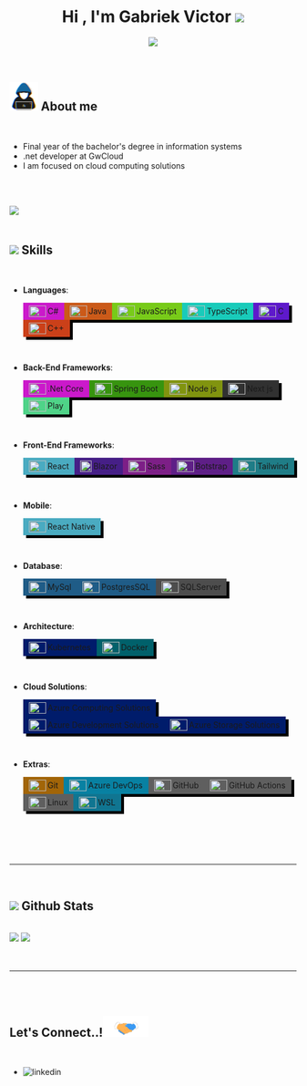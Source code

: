 
<body>
<h1 align="center"><b>Hi , I'm Gabriek Victor </b><img src="https://media.giphy.com/media/hvRJCLFzcasrR4ia7z/giphy.gif" width="35"></h1>
<p align="center">
  <spam href="https://github.com/DenverCoder1/readme-typing-svg"><img src="https://readme-typing-svg.herokuapp.com?font=Time+New+Roman&color=cyan&size=25&center=true&vCenter=true&width=600&height=100&lines=Backend+Developer;++;Cloud+Solutions;<3"></spam>
</p>


<br>



	
## <picture><img src = "https://github.com/0xAbdulKhalid/0xAbdulKhalid/raw/main/assets/mdImages/about_me.gif" width = 50px></picture> **About me**

<br>

- Final year of the bachelor's degree in information systems
- .net developer at GwCloud
- I am focused on cloud computing solutions

<br><br>

<img src="https://user-images.githubusercontent.com/73097560/115834477-dbab4500-a447-11eb-908a-139a6edaec5c.gif"><br><br>

## <img src="https://media2.giphy.com/media/QssGEmpkyEOhBCb7e1/giphy.gif?cid=ecf05e47a0n3gi1bfqntqmob8g9aid1oyj2wr3ds3mg700bl&rid=giphy.gif" width ="25"><b> Skills</b>
<br>

<p align="center">

- **Languages**:
    
   <div style="display: flex; flex-directions:row; flex-wrap: wrap; width:1000ve; align-items: center"><br>

   <spam class="Icon_Container" style="display: flex; flex-direction: row; align-items: center; justify-content: flex-start; flex-wrap: nowrap; padding: 5px; padding-right: 10px; padding-left: 10px; box-shadow: 5px 5px 0px black; transform: translateY(0px); transition: all 0.5s; gap: 3px; cursor: pointer; background-color: #CB19CB;" href="https://learn.microsoft.com/en-us/dotnet/csharp/">
  <img  style="background: none;" height="20" width="30"  src="https://cdn.jsdelivr.net/gh/devicons/devicon/icons/csharp/csharp-original.svg" />
   <label> C# </label>
  </spam>

  <spam class="Icon_Container" style="display: flex; flex-direction: row; align-items: center; justify-content: flex-start; flex-wrap: nowrap; padding: 5px; padding-right: 10px; padding-left: 10px; box-shadow: 5px 5px 0px black; transform: translateY(0px); transition: all 0.5s; gap: 3px; cursor: pointer; background-color: #CB5A19;"  href="https://www.java.com/en/">
  <img  style="background: none;" height="20" width="30" src="https://cdn.jsdelivr.net/gh/devicons/devicon/icons/java/java-original.svg"/>
   <label> Java </label>
  </spam>

  <spam class="Icon_Container" style="display: flex; flex-direction: row; align-items: center; justify-content: flex-start; flex-wrap: nowrap; padding: 5px; padding-right: 10px; padding-left: 10px; box-shadow: 5px 5px 0px black; transform: translateY(0px); transition: all 0.5s; gap: 3px; cursor: pointer; background-color: #78CB19;"  href="https://www.javascript.com/">
  <img  style="background: none;" height="20" width="30" src="https://cdn.jsdelivr.net/gh/devicons/devicon/icons/javascript/javascript-original.svg"/>
   <label> JavaScript </label>
  </spam>

  <spam class="Icon_Container" style="display: flex; flex-direction: row; align-items: center; justify-content: flex-start; flex-wrap: nowrap; padding: 5px; padding-right: 10px; padding-left: 10px; box-shadow: 5px 5px 0px black; transform: translateY(0px); transition: all 0.5s; gap: 3px; cursor: pointer; background-color: #19CBBA;"  href="https://www.typescriptlang.org/">
  <img  style="background: none;" height="20" width="30" src="https://cdn.jsdelivr.net/gh/devicons/devicon/icons/typescript/typescript-original.svg"/>
   <label> TypeScript </label>
  </spam>

  <spam class="Icon_Container" style="display: flex; flex-direction: row; align-items: center; justify-content: flex-start; flex-wrap: nowrap; padding: 5px; padding-right: 10px; padding-left: 10px; box-shadow: 5px 5px 0px black; transform: translateY(0px); transition: all 0.5s; gap: 3px; cursor: pointer; background-color: #5E19CB;"  href="https://www.programiz.com/c-programming">
  <img  style="background: none;" height="20" width="30" src="https://cdn.jsdelivr.net/gh/devicons/devicon/icons/c/c-original.svg"/>
   <label> C </label>
  </spam>

  <spam class="Icon_Container" style="display: flex; flex-direction: row; align-items: center; justify-content: flex-start; flex-wrap: nowrap; padding: 5px; padding-right: 10px; padding-left: 10px; box-shadow: 5px 5px 0px black; transform: translateY(0px); transition: all 0.5s; gap: 3px; cursor: pointer; background-color: #CB4019;"  href="https://cplusplus.com/">
  <img  style="background: none;" height="20" width="30" src="https://cdn.jsdelivr.net/gh/devicons/devicon/icons/cplusplus/cplusplus-original.svg"/>
   <label> C++</label>
  </spam>
  </div>

<br>   
    
- **Back-End Frameworks**:

  <div style="display: flex; flex-directions:row; flex-wrap: wrap; width:1000ve; align-items: center"><br>

   <spam class="Icon_Container" style="display: flex; flex-direction: row; align-items: center; justify-content: flex-start; flex-wrap: nowrap; padding: 5px; padding-right: 10px; padding-left: 10px; box-shadow: 5px 5px 0px black; transform: translateY(0px); transition: all 0.5s; gap: 3px; cursor: pointer; background-color: #CB19CB;" href="https://dotnet.microsoft.com/en-us/">
  <img  style="background: none;" height="20" width="30"  src="https://cdn.jsdelivr.net/gh/devicons/devicon/icons/dotnetcore/dotnetcore-original.svg" />
   <label> .Net Core </label>
  </spam>

  <spam class="Icon_Container" style="display: flex; flex-direction: row; align-items: center; justify-content: flex-start; flex-wrap: nowrap; padding: 5px; padding-right: 10px; padding-left: 10px; box-shadow: 5px 5px 0px black; transform: translateY(0px); transition: all 0.5s; gap: 3px; cursor: pointer; background-color: #37940F;" href="https://spring.io/projects/spring-boot">
  <img  style="background: none;" height="20" width="30"  src="https://cdn.jsdelivr.net/gh/devicons/devicon/icons/spring/spring-original-wordmark.svg" />
   <label> Spring Boot </label>
  </spam>
  

  <spam class="Icon_Container" style="display: flex; flex-direction: row; align-items: center; justify-content: flex-start; flex-wrap: nowrap; padding: 5px; padding-right: 10px; padding-left: 10px; box-shadow: 5px 5px 0px black; transform: translateY(0px); transition: all 0.5s; gap: 3px; cursor: pointer; background-color: #81940F;" href="https://nodejs.org/en/">
  <img  style="background: none;" height="20" width="30"  src="https://cdn.jsdelivr.net/gh/devicons/devicon/icons/nodejs/nodejs-original-wordmark.svg" />
   <label> Node js </label>
  </spam>

  <spam class="Icon_Container" style="display: flex; flex-direction: row; align-items: center; justify-content: flex-start; flex-wrap: nowrap; padding: 5px; padding-right: 10px; padding-left: 10px; box-shadow: 5px 5px 0px black; transform: translateY(0px); transition: all 0.5s; gap: 3px; cursor: pointer; background-color: #313131;" href="https://nextjs.org/">
  <img  style="background: none; filter: none" height="20" width="30"  src="https://cdn.jsdelivr.net/gh/devicons/devicon/icons/nextjs/nextjs-original.svg" />
   <label> Next js </label>
  </spam>

   <spam class="Icon_Container" style="display: flex; flex-direction: row; align-items: center; justify-content: flex-start; flex-wrap: nowrap; padding: 5px; padding-right: 10px; padding-left: 10px; box-shadow: 5px 5px 0px black; transform: translateY(0px); transition: all 0.5s; gap: 3px; cursor: pointer; background-color: #4FD388;" href="https://www.playframework.com/">
  <img  style="background: none; filter: none" height="20" width="30"  src="https://seeklogo.com/images/P/play-logo-85FEB23230-seeklogo.com.png" />
   <label> Play </label>
  </spam>
  
  </div>
  
<br>

- **Front-End Frameworks**:

    <div style="display: flex; flex-directions:row; flex-wrap: wrap; width:1000ve; align-items: center"><br>

   <spam class="Icon_Container" style="display: flex; flex-direction: row; align-items: center; justify-content: flex-start; flex-wrap: nowrap; padding: 5px; padding-right: 10px; padding-left: 10px; box-shadow: 5px 5px 0px black; transform: translateY(0px); transition: all 0.5s; gap: 3px; cursor: pointer; background-color: #4AABC1;" href="https://react.dev/">
  <img  style="background: none;" height="20" width="30"  src="https://cdn.jsdelivr.net/gh/devicons/devicon/icons/react/react-original.svg" />
   <label> React </label>
  </spam>

  <spam class="Icon_Container" style="display: flex; flex-direction: row; align-items: center; justify-content: flex-start; flex-wrap: nowrap; padding: 5px; padding-right: 10px; padding-left: 10px; box-shadow: 5px 5px 0px black; transform: translateY(0px); transition: all 0.5s; gap: 3px; cursor: pointer; background-color: #461F87;" href="https://dotnet.microsoft.com/en-us/apps/aspnet/web-apps/blazor">
  <img  style="background: none;" height="20" width="20"  src="https://devblogs.microsoft.com/dotnet/wp-content/uploads/sites/16/2019/04/BrandBlazor_nohalo_1000x.png" />
   <label> Blazor </label>
  </spam>

   <spam class="Icon_Container" style="display: flex; flex-direction: row; align-items: center; justify-content: flex-start; flex-wrap: nowrap; padding: 5px; padding-right: 10px; padding-left: 10px; box-shadow: 5px 5px 0px black; transform: translateY(0px); transition: all 0.5s; gap: 3px; cursor: pointer; background-color: #7D1F87;" href="https://sass-lang.com/">
  <img  style="background: none;" height="20" width="30"  src="https://cdn.jsdelivr.net/gh/devicons/devicon/icons/sass/sass-original.svg" />
   <label> Sass </label>
  </spam>

  <spam class="Icon_Container" style="display: flex; flex-direction: row; align-items: center; justify-content: flex-start; flex-wrap: nowrap; padding: 5px; padding-right: 10px; padding-left: 10px; box-shadow: 5px 5px 0px black; transform: translateY(0px); transition: all 0.5s; gap: 3px; cursor: pointer; background-color: #5E1F87;" href="https://getbootstrap.com/">
  <img  style="background: none;" height="20" width="30"  src="https://cdn.jsdelivr.net/gh/devicons/devicon/icons/bootstrap/bootstrap-original.svg" />
   <label> Botstrap </label>
  </spam>
  
  <spam class="Icon_Container" style="display: flex; flex-direction: row; align-items: center; justify-content: flex-start; flex-wrap: nowrap; padding: 5px; padding-right: 10px; padding-left: 10px; box-shadow: 5px 5px 0px black; transform: translateY(0px); transition: all 0.5s; gap: 3px; cursor: pointer; background-color: #1F7D87;" href="https://tailwindcss.com/">
  <img  style="background: none;" height="20" width="30"  src="https://cdn.jsdelivr.net/gh/devicons/devicon/icons/tailwindcss/tailwindcss-plain.svg" />
   <label> Tailwind </label>
  </spam>

  </div>
    
<br>

   


- **Mobile**:
  <div style="display: flex; flex-directions:row; flex-wrap: wrap; width:1000ve; align-items: center"><br>

   <spam class="Icon_Container" style="display: flex; flex-direction: row; align-items: center; justify-content: flex-start; flex-wrap: nowrap; padding: 5px; padding-right: 10px; padding-left: 10px; box-shadow: 5px 5px 0px black; transform: translateY(0px); transition: all 0.5s; gap: 3px; cursor: pointer; background-color: #4AABC1;" href="https://reactnative.dev/">
  <img  style="background: none;" height="20" width="30"  src="https://cdn.jsdelivr.net/gh/devicons/devicon/icons/react/react-original.svg" />
   <label> React Native </label>
  </spam>

  </div>
   

<br>

- **Database**:
  <div style="display: flex; flex-directions:row; flex-wrap: wrap; width:1000ve; align-items: center"><br>

   <spam class="Icon_Container" style="display: flex; flex-direction: row; align-items: center; justify-content: flex-start; flex-wrap: nowrap; padding: 5px; padding-right: 10px; padding-left: 10px; box-shadow: 5px 5px 0px black; transform: translateY(0px); transition: all 0.5s; gap: 3px; cursor: pointer; background-color: #1F5C87;" href="https://www.mysql.com/">
  <img  style="background: none;" height="20" width="30"  src="https://cdn.jsdelivr.net/gh/devicons/devicon/icons/mysql/mysql-original.svg" />
   <label> MySql </label>
  </spam>

  <spam class="Icon_Container" style="display: flex; flex-direction: row; align-items: center; justify-content: flex-start; flex-wrap: nowrap; padding: 5px; padding-right: 10px; padding-left: 10px; box-shadow: 5px 5px 0px black; transform: translateY(0px); transition: all 0.5s; gap: 3px; cursor: pointer; background-color: #1F5C87;" href="https://www.postgresql.org/">
  <img  style="background: none;" height="20" width="30"  src="https://cdn.jsdelivr.net/gh/devicons/devicon/icons/postgresql/postgresql-original.svg" />
   <label> PostgresSQL </label>
  </spam>

  <spam class="Icon_Container" style="display: flex; flex-direction: row; align-items: center; justify-content: flex-start; flex-wrap: nowrap; padding: 5px; padding-right: 10px; padding-left: 10px; box-shadow: 5px 5px 0px black; transform: translateY(0px); transition: all 0.5s; gap: 3px; cursor: pointer; background-color: #4D4D4D;" href="https://www.microsoft.com/en-us/sql-server/sql-server-downloads/">
  <img  style="background: none;" height="20" width="30"  src="https://www.svgrepo.com/show/303229/microsoft-sql-server-logo.svg" />
   <label> SQLServer </label>
  </spam>

  </div>

<br>

- **Architecture**:
  <div style="display: flex; flex-directions:row; flex-wrap: wrap; width:1000ve; align-items: center"><br>

   <spam class="Icon_Container" style="display: flex; flex-direction: row; align-items: center; justify-content: flex-start; flex-wrap: nowrap; padding: 5px; padding-right: 10px; padding-left: 10px; box-shadow: 5px 5px 0px black; transform: translateY(0px); transition: all 0.5s; gap: 3px; cursor: pointer; background-color: #001C6B;" href="https://kubernetes.io/">
  <img  style="background: none;" height="20" width="30"  src="https://cdn.jsdelivr.net/gh/devicons/devicon/icons/kubernetes/kubernetes-plain.svg" />
   <label> Kubernetes </label>
  </spam>

  <spam class="Icon_Container" style="display: flex; flex-direction: row; align-items: center; justify-content: flex-start; flex-wrap: nowrap; padding: 5px; padding-right: 10px; padding-left: 10px; box-shadow: 5px 5px 0px black; transform: translateY(0px); transition: all 0.5s; gap: 3px; cursor: pointer; background-color: #00616B;" href="https://www.docker.com/">
  <img  style="background: none;" height="20" width="30"  src="https://cdn.jsdelivr.net/gh/devicons/devicon/icons/docker/docker-original.svg" />
   <label> Docker </label>
  </spam>

  </div>
<br>

- **Cloud Solutions**:
  <div style="display: flex; flex-directions:row; flex-wrap: wrap; width:1000ve; align-items: center"><br>

   <spam class="Icon_Container" style="display: flex; flex-direction: row; align-items: center; justify-content: flex-start; flex-wrap: nowrap; padding: 5px; padding-right: 10px; padding-left: 10px; box-shadow: 5px 5px 0px black; transform: translateY(0px); transition: all 0.5s; gap: 3px; cursor: pointer; background-color: #001C6B;" href="https://azure.microsoft.com/en-us">
  <img  style="background: none;" height="20" width="30"  src="https://cdn.jsdelivr.net/gh/devicons/devicon/icons/azure/azure-original.svg" />
   <label> Azure Computing Solutions </label>
  </spam>

  <spam class="Icon_Container" style="display: flex; flex-direction: row; align-items: center; justify-content: flex-start; flex-wrap: nowrap; padding: 5px; padding-right: 10px; padding-left: 10px; box-shadow: 5px 5px 0px black; transform: translateY(0px); transition: all 0.5s; gap: 3px; cursor: pointer; background-color: #001C6B;" href="https://azure.microsoft.com/en-us">
  <img  style="background: none;" height="20" width="30"  src="https://cdn.jsdelivr.net/gh/devicons/devicon/icons/azure/azure-original.svg" />
   <label> Azure Development Solutions</label>
  </spam>

  <spam class="Icon_Container" style="display: flex; flex-direction: row; align-items: center; justify-content: flex-start; flex-wrap: nowrap; padding: 5px; padding-right: 10px; padding-left: 10px; box-shadow: 5px 5px 0px black; transform: translateY(0px); transition: all 0.5s; gap: 3px; cursor: pointer; background-color: #001C6B;" href="https://azure.microsoft.com/en-us">
  <img  style="background: none;" height="20" width="30"  src="https://cdn.jsdelivr.net/gh/devicons/devicon/icons/azure/azure-original.svg" />
   <label> Azure Storage Solutions</label>
  </spam>

  </div>

<br>

- **Extras**:
  <div style="display: flex; flex-directions:row; flex-wrap: wrap; width:1000ve; align-items: center"><br>

   <spam class="Icon_Container" style="display: flex; flex-direction: row; align-items: center; justify-content: flex-start; flex-wrap: nowrap; padding: 5px; padding-right: 10px; padding-left: 10px; box-shadow: 5px 5px 0px black; transform: translateY(0px); transition: all 0.5s; gap: 3px; cursor: pointer; background-color: #A26508;" href="https://git-scm.com/">
  <img  style="background: none;" height="20" width="30"  src="https://cdn.jsdelivr.net/gh/devicons/devicon/icons/git/git-original.svg" />
   <label> Git </label>
  </spam>

  <spam class="Icon_Container" style="display: flex; flex-direction: row; align-items: center; justify-content: flex-start; flex-wrap: nowrap; padding: 5px; padding-right: 10px; padding-left: 10px; box-shadow: 5px 5px 0px black; transform: translateY(0px); transition: all 0.5s; gap: 3px; cursor: pointer; background-color: #0881A2;" href="https://azure.microsoft.com/en-us/products/devops">
  <img  style="background: none;" height="20" width="30"  src="https://cdn.iconscout.com/icon/free/png-512/free-azure-devops-3628645-3029870.png?f=webp&w=256" />
   <label> Azure DevOps </label>
  </spam>

  <spam class="Icon_Container" style="display: flex; flex-direction: row; align-items: center; justify-content: flex-start; flex-wrap: nowrap; padding: 5px; padding-right: 10px; padding-left: 10px; box-shadow: 5px 5px 0px black; transform: translateY(0px); transition: all 0.5s; gap: 3px; cursor: pointer; background-color: #5F5F5F;" href="https://github.com/">
  <img  style="background: none;" height="20" width="30"  src="https://cdn.jsdelivr.net/gh/devicons/devicon/icons/github/github-original.svg" />
   <label> GitHub </label>
  </spam>

  <spam class="Icon_Container" style="display: flex; flex-direction: row; align-items: center; justify-content: flex-start; flex-wrap: nowrap; padding: 5px; padding-right: 10px; padding-left: 10px; box-shadow: 5px 5px 0px black; transform: translateY(0px); transition: all 0.5s; gap: 3px; cursor: pointer; background-color: #5F5F5F;" href="https://github.com/">
  <img  style="background: none;" height="20" width="30"  src="https://cdn.jsdelivr.net/gh/devicons/devicon/icons/github/github-original.svg" />
   <label> GitHub Actions </label>
  </spam>

  <spam class="Icon_Container" style="display: flex; flex-direction: row; align-items: center; justify-content: flex-start; flex-wrap: nowrap; padding: 5px; padding-right: 10px; padding-left: 10px; box-shadow: 5px 5px 0px black; transform: translateY(0px); transition: all 0.5s; gap: 3px; cursor: pointer; background-color: #5F5F5F;" href="https://www.linux.org/">
  <img  style="background: none;" height="20" width="30"  src="https://cdn.jsdelivr.net/gh/devicons/devicon/icons/linux/linux-original.svg" />
   <label> Linux </label>
  </spam>

  <spam class="Icon_Container" style="display: flex; flex-direction: row; align-items: center; justify-content: flex-start; flex-wrap: nowrap; padding: 5px; padding-right: 10px; padding-left: 10px; box-shadow: 5px 5px 0px black; transform: translateY(0px); transition: all 0.5s; gap: 3px; cursor: pointer; background-color: #107591;" href="https://learn.microsoft.com/en-us/windows/wsl/">
  <img  style="background: none;" height="20" width="30"  src="https://store-images.s-microsoft.com/image/apps.32143.14131597032361940.eb9be828-bd73-4476-b5c1-15102e7c534f.17ab1dc9-420b-4b15-9d06-cc24c617fc28" />
   <label> WSL </label>
  </spam>

  </div>

<br>
</p>

<br>
<br>

-----

<br>


## <img src="https://media.giphy.com/media/iY8CRBdQXODJSCERIr/giphy.gif" width="35"><b> Github Stats </b>
<br>

<spam align="center">

<spam href="https://github.com/GabrielVictor159">
  <img height ="180em" src ="https://github-readme-stats.vercel.app/api?username=GabrielVictor159&show_icons=true&theme=dracula&include_all_commits=true&count_private=true" />
  <img height="180em" src="https://github-readme-stats.vercel.app/api/top-langs/?username=GabrielVictor159&&repo=github-readme-stats&layout=compact&langs_count=10&theme=dracula&show_icons=true&hide=jupyter%20notebook,python,stars"/>
  </spam>
</spam>

<br>
<br>
<br>

-----

<br>
<br>

## <b> Let's Connect..!</b><img src="https://github.com/0xAbdulKhalid/0xAbdulKhalid/raw/main/assets/mdImages/handshake.gif" width ="80">
<br>
<spam align='left'>

<ul>

<li>
<spam href="https://www.linkedin.com/in/gabriel-victor-08a684110/" target="_blank">
<img src="https://img.shields.io/badge/linkedin:  GabrielVictor-%2300acee.svg?color=405DE6&style=for-the-badge&logo=linkedin&logoColor=white" alt=linkedin style="margin-bottom: 5px;"/>
</spam>
</li>

<br>

<br>
<br>
<br>
<br>


<br>

</body>
